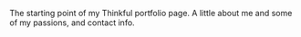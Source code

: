 The starting point of my Thinkful portfolio page. A little about me and some of my passions, and contact info.
